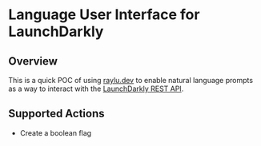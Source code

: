 # Language User Interface for LaunchDarkly
## Overview
This is a quick POC of using [raylu.dev](https://www.raylu.dev/) to enable natural language prompts as a way to interact with the [LaunchDarkly REST API](https://apidocs.launchdarkly.com/).

## Supported Actions
- Create a boolean flag